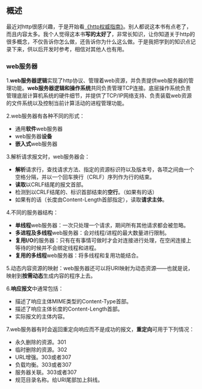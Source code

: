## 概述

最近对http很感兴趣，于是开始看[《http权威指南》](https://book.douban.com/subject/10746113/)。别人都说这本书有点老了，而且内容太多。我个人觉得这本书**写的太好了**，非常长知识，让你知道关于http的很多概念，不仅告诉你怎么做，还告诉你为什么这么做。于是我把学到的知识点记录下来，供以后开发时参考，相信对其他人也有用。

### web服务器

1.**web服务器逻辑**实现了http协议、管理着web资源，并负责提供web服务器的管理功能。**web服务器逻辑和操作系统**共同负责管理TCP连接。底层操作系统负责管理底层计算机系统的硬件细节，并提供了TCP/IP网络支持、负责装载web资源的文件系统以及控制当前计算活动的进程管理功能。

2.web服务器有各种不同的形式：
- 通用**软件**web服务器
- web服务器**设备**
- **嵌入式**web服务器

3.解析请求报文时，web服务器会：
- **解析**请求行，查找请求方法、指定的资源标识符以及版本号，各项之间由一个空格分隔，并以一个回车换行（CRLF）序列作为行的结束。
- **读取**以CRLF结尾的报文首部。
- 检测到以CRLF结尾的、标识首部结束的**空行**。（如果有的话）
- 如果有的话（长度由Content-Length首部指定），读取**请求主体**。

4.不同的服务器结构：
- **单线程**web服务器：一次只处理一个请求，期间所有其他请求都会被忽略。
- **多进程及多线程**web服务器：会对线程/进程的最大数量进行限制。
- **复用I/O**的服务器：只有在有事情可做时才会对连接进行处理，在空闲连接上等待的时候并不会绑定线程和进程。
- **复用的多线程**web服务器：将多线程和复用功能结合。

5.动态内容资源的映射：web服务器还可以将URI映射为动态资源——也就是说，映射到**按需动态**生成内容的程序上去。

6.**响应报文**中通常包括：
- 描述了响应主体MIME类型的Content-Type首部。
- 描述了响应主体长度的Content-Length首部。
- 实际报文的主体内容。

7.web服务器有时会返回重定向响应而不是成功的报文，**重定向**可用于下列情况：
- 永久删除的资源。301
- 临时删除的资源。302
- URL增强。303或者307
- 负载均衡。303或者307
- 服务器关联。303或者307
- 规范目录名称。给URI尾部加上斜线。




